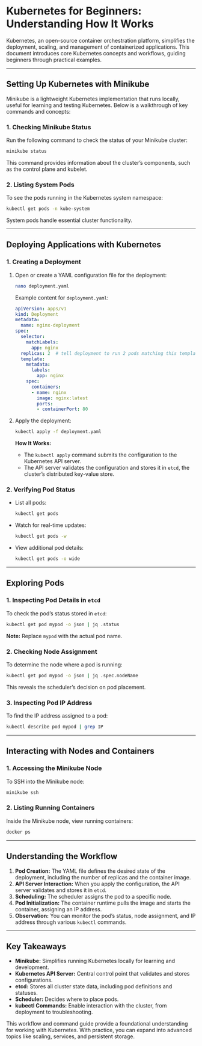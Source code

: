 # Kubernetes for Beginners: Understanding How It Works

Kubernetes, an open-source container orchestration platform, simplifies the deployment, scaling, and management of containerized applications. This document introduces core Kubernetes concepts and workflows, guiding beginners through practical examples.

---

## Setting Up Kubernetes with Minikube

Minikube is a lightweight Kubernetes implementation that runs locally, useful for learning and testing Kubernetes. Below is a walkthrough of key commands and concepts:

### 1. Checking Minikube Status
Run the following command to check the status of your Minikube cluster:
```bash
minikube status
```
This command provides information about the cluster’s components, such as the control plane and kubelet.

### 2. Listing System Pods
To see the pods running in the Kubernetes system namespace:
```bash
kubectl get pods -n kube-system
```
System pods handle essential cluster functionality.

---

## Deploying Applications with Kubernetes

### 1. Creating a Deployment

1. Open or create a YAML configuration file for the deployment:
    ```bash
    nano deployment.yaml
    ```
    Example content for `deployment.yaml`:
    ```yaml
    apiVersion: apps/v1
    kind: Deployment
    metadata:
      name: nginx-deployment
    spec:
      selector:
        matchLabels:
          app: nginx
      replicas: 2  # tell deployment to run 2 pods matching this template
      template:
        metadata:
          labels:
            app: nginx
        spec:
          containers:
          - name: nginx
            image: nginx:latest
            ports:
            - containerPort: 80
    ```
2. Apply the deployment:
    ```bash
    kubectl apply -f deployment.yaml
    ```

    **How It Works:**
    - The `kubectl apply` command submits the configuration to the Kubernetes API server.
    - The API server validates the configuration and stores it in `etcd`, the cluster’s distributed key-value store.

### 2. Verifying Pod Status
- List all pods:
    ```bash
    kubectl get pods
    ```
- Watch for real-time updates:
    ```bash
    kubectl get pods -w
    ```
- View additional pod details:
    ```bash
    kubectl get pods -o wide
    ```

---

## Exploring Pods

### 1. Inspecting Pod Details in `etcd`
To check the pod’s status stored in `etcd`:
```bash
kubectl get pod mypod -o json | jq .status
```
**Note:** Replace `mypod` with the actual pod name.

### 2. Checking Node Assignment
To determine the node where a pod is running:
```bash
kubectl get pod mypod -o json | jq .spec.nodeName
```
This reveals the scheduler’s decision on pod placement.

### 3. Inspecting Pod IP Address
To find the IP address assigned to a pod:
```bash
kubectl describe pod mypod | grep IP
```

---

## Interacting with Nodes and Containers

### 1. Accessing the Minikube Node
To SSH into the Minikube node:
```bash
minikube ssh
```

### 2. Listing Running Containers
Inside the Minikube node, view running containers:
```bash
docker ps
```

---

## Understanding the Workflow

1. **Pod Creation:** The YAML file defines the desired state of the deployment, including the number of replicas and the container image.
2. **API Server Interaction:** When you apply the configuration, the API server validates and stores it in `etcd`.
3. **Scheduling:** The scheduler assigns the pod to a specific node.
4. **Pod Initialization:** The container runtime pulls the image and starts the container, assigning an IP address.
5. **Observation:** You can monitor the pod’s status, node assignment, and IP address through various `kubectl` commands.

---

## Key Takeaways

- **Minikube:** Simplifies running Kubernetes locally for learning and development.
- **Kubernetes API Server:** Central control point that validates and stores configurations.
- **etcd:** Stores all cluster state data, including pod definitions and statuses.
- **Scheduler:** Decides where to place pods.
- **kubectl Commands:** Enable interaction with the cluster, from deployment to troubleshooting.

This workflow and command guide provide a foundational understanding for working with Kubernetes. With practice, you can expand into advanced topics like scaling, services, and persistent storage.
